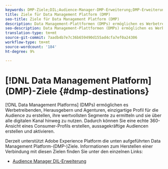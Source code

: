 ```yaml
---
keywords: DMP-Ziele;DIL;Audience-Manager-DMP-Erweiterung;DMP-Erweiterung;Data Management-Plattform;Data Management-Plattformziele
title: Ziele für Data Management Platform (DMP)
seo-title: Ziele für Data Management Platform (DMP)
description: Data Management-Plattformen (DMPs) ermöglichen es Werbetreibenden, Herausgebern und Agenturen, Profil für einzigartige Audiencen zu erstellen, ihre wertvollsten Segmente zu identifizieren und sie für alle digitalen Kanal zu nutzen. Dadurch können Sie eine echte 360-Ansicht eines Consumer-Profils erstellen, aussagekräftige Audiencen erstellen und aktivieren.
seo-description: Data Management-Plattformen (DMPs) ermöglichen es Werbetreibenden, Herausgebern und Agenturen, Profil für einzigartige Audiencen zu erstellen, ihre wertvollsten Segmente zu identifizieren und sie für alle digitalen Kanal zu nutzen. Dadurch können Sie eine echte 360-Ansicht eines Consumer-Profils erstellen, aussagekräftige Audiencen erstellen und aktivieren.
translation-type: tm+mt
source-git-commit: 7aadb4b7e7c36b659490d155ad4cfa7ef0a24306
workflow-type: tm+mt
source-wordcount: '184'
ht-degree: 9%

---
```



# [!DNL Data Management Platform] (DMP)-Ziele  {#dmp-destinations}

[!DNL Data Management Platforms] (DMPs) ermöglichen es Werbetreibenden, Herausgebern und Agenturen, einzigartige Profil für die Audience zu erstellen, ihre wertvollsten Segmente zu ermitteln und sie über alle digitalen Kanal hinweg zu nutzen. Dadurch können Sie eine echte 360-Ansicht eines Consumer-Profils erstellen, aussagekräftige Audiencen erstellen und aktivieren.

Derzeit unterstützt Adobe Experience Platform die unten aufgeführten Data Management Platform-(DMP-)Ziele. Informationen zum Herstellen einer Verbindung mit diesen Zielen finden Sie unter den einzelnen Links:

- [Audience Manager DIL-Erweiterung](./aam-dil-extension.md)
